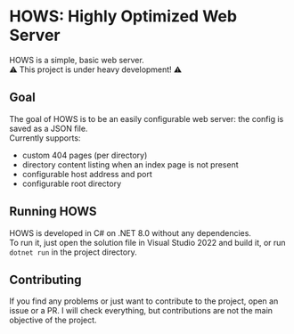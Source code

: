 # HOWS: Highly Optimized Web Server  
HOWS is a simple, basic web server.  
⚠️ This project is under heavy development! ⚠️

## Goal  
The goal of HOWS is to be an easily configurable web server: the config is saved as a JSON file.  
Currently supports:  
- custom 404 pages (per directory)
- directory content listing when an index page is not present
- configurable host address and port
- configurable root directory

## Running HOWS  
HOWS is developed in C# on .NET 8.0 without any dependencies.  
To run it, just open the solution file in Visual Studio 2022 and build it, or run `dotnet run` in the project directory.  

## Contributing  
If you find any problems or just want to contribute to the project, open an issue or a PR. I will check everything, but contributions are not the main objective of the project.